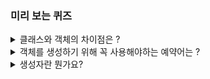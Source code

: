 ### 미리 보는 퀴즈
<details>
    <summary> 클래스와 객체의 차이점은 ?</summary>
클래스는 객체를 생성하기 위해 변수와 메서드가 정의되어 있는 일종의 틀입니다.
반면 객체는 그러한 클래스를 이용해서 만든 인스턴스입니다.
</details>

<details>
    <summary> 객체를 생성하기 위해 꼭 사용해야하는 예약어는 ?</summary>

new 라고 하는 예약어를 사용합니다.
메소드 같이 생겼으며 클래스 이름과 동일한 "생성자"라는 것을 호출합니다.

</details>

<details>
    <summary> 생성자란 뭔가요? </summary>
생성자는 객체를 생성하기 위한 유일한 방법 중 하나입니다.
클래스안에 만들게 되며 마치 클래스 이름과 같은 이름의 메서드를 호출함으로서 만들게 됩니다. 

참고로, 컴파일 시 클래스파일안에 자동으로 매개변수가 없는 기본생성자(default constructor)를 만들어 주기 때문에
직접 생성자를 만들지 않아도 자동으로 생깁니다.
</details>
